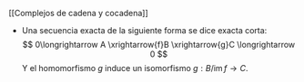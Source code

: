 [[Complejos de cadena y cocadena]]

- Una secuencia exacta de la siguiente forma se dice exacta corta:$$
0\longrightarrow A \xrightarrow{f}B \xrightarrow{g}C \longrightarrow 0
$$Y el homomorfismo $g$ induce un isomorfismo $g: B / \mathop{\mathrm{im}}f\longrightarrow C$.